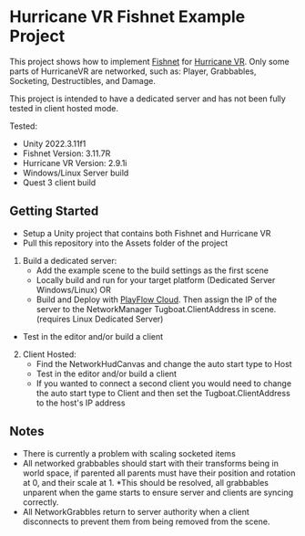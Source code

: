 # Hurricane VR Fishnet Example Project
This project shows how to implement [Fishnet](https://assetstore.unity.com/packages/tools/network/fish-net-networking-evolved-207815) for [Hurricane VR](https://assetstore.unity.com/packages/tools/physics/hurricane-vr-physics-interaction-toolkit-177300). Only some parts of HurricaneVR are networked, such as: Player, Grabbables, Socketing, Destructibles, and Damage.

This project is intended to have a dedicated server and has not been fully tested in client hosted mode.

Tested:
- Unity 2022.3.11f1
- Fishnet Version: 3.11.7R
- Hurricane VR Version: 2.9.1i
- Windows/Linux Server build
- Quest 3 client build

## Getting Started
- Setup a Unity project that contains both Fishnet and Hurricane VR
- Pull this repository into the Assets folder of the project

1. Build a dedicated server:
    - Add the example scene to the build settings as the first scene
	- Locally build and run for your target platform (Dedicated Server Windows/Linux)
	OR
	- Build and Deploy with [PlayFlow Cloud](https://assetstore.unity.com/packages/tools/network/playflow-cloud-206903). Then assign the IP of the server to the NetworkManager Tugboat.ClientAddress in scene. (requires Linux Dedicated Server)
- Test in the editor and/or build a client
2. Client Hosted:
    - Find the NetworkHudCanvas and change the auto start type to Host
    - Test in the editor and/or build a client
    - If you wanted to connect a second client you would need to change the auto start type to Client and then set the Tugboat.ClientAddress to the host's IP address


## Notes
- There is currently a problem with scaling socketed items
- All networked grabbables should start with their transforms being in world space, if parented all parents must have their position and rotation at 0, and their scale at 1. 
*This should be resolved, all grabbables unparent when the game starts to ensure server and clients are syncing correctly.
- All NetworkGrabbles return to server authority when a client disconnects to prevent them from being removed from the scene.